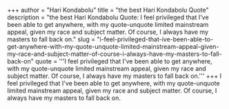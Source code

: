 +++
author = "Hari Kondabolu"
title = "the best Hari Kondabolu Quote"
description = "the best Hari Kondabolu Quote: I feel privileged that I've been able to get anywhere, with my quote-unquote limited mainstream appeal, given my race and subject matter. Of course, I always have my masters to fall back on."
slug = "i-feel-privileged-that-ive-been-able-to-get-anywhere-with-my-quote-unquote-limited-mainstream-appeal-given-my-race-and-subject-matter-of-course-i-always-have-my-masters-to-fall-back-on"
quote = '''I feel privileged that I've been able to get anywhere, with my quote-unquote limited mainstream appeal, given my race and subject matter. Of course, I always have my masters to fall back on.'''
+++
I feel privileged that I've been able to get anywhere, with my quote-unquote limited mainstream appeal, given my race and subject matter. Of course, I always have my masters to fall back on.
